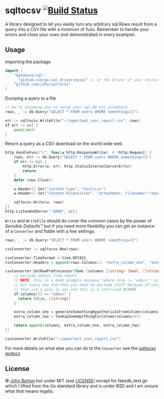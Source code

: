# sqltocsv [![Build Status](https://travis-ci.org/joho/sqltocsv.svg?branch=master)](https://travis-ci.org/joho/sqltocsv)

A library designed to let you easily turn any arbitrary sql.Rows result from a query into a CSV file with a minimum of fuss. Remember to handle your errors and close your rows (not demonstrated in every example).

## Usage

Importing the package

```go
import (
    "database/sql"
    _ "github.com/go-sql-driver/mysql" // or the driver of your choice
    "github.com/joho/sqltocsv"
)
```

Dumping a query to a file

```go
// we're assuming you've setup your sql.DB etc elsewhere
rows, _ := db.Query("SELECT * FROM users WHERE something=72")

err := sqltocsv.WriteFile("~/important_user_report.csv", rows)
if err != nil {
    panic(err)
}
```

Return a query as a CSV download on the world wide web

```go
http.HandleFunc("/", func(w http.ResponseWriter, r *http.Request) {
    rows, err := db.Query("SELECT * FROM users WHERE something=72")
    if err != nil {
        http.Error(w, err, http.StatusInternalServerError)
        return
    }
    defer rows.Close()

    w.Header().Set("Content-type", "text/csv")
    w.Header().Set("Content-Disposition", "attachment; filename=\"report.csv\"")

    sqltocsv.Write(w, rows)
})
http.ListenAndServe(":8080", nil)
```

`Write` and `WriteFile` should do cover the common cases by the power of _Sensible Defaults™_ but if you need more flexibility you can get an instance of a `Converter` and fiddle with a few settings.

```go
rows, _ := db.Query("SELECT * FROM users WHERE something=72")

csvConverter := sqltocsv.New(rows)

csvConverter.TimeFormat = time.RFC822
csvConverter.Headers = append(rows.Columns(), "extra_column_one", "extra_column_two")

csvConverter.SetRowPreProcessor(func (columns []string) (bool, []string) {
    // exclude admins from report
    // NOTE: this is a dumb example because "where role != 'admin'" is better
    // but every now and then you need to exclude stuff because of calculations
    // that are a pain in sql and this is a contrived README
    if columns[3] == "admin" {
      return false, []string{}
    }

    extra_column_one = generateSomethingHypotheticalFromColumn(columns[2])
    extra_column_two = lookupSomeApiThingForColumn(columns[4])

    return append(columns, extra_column_one, extra_column_two)
})

csvConverter.WriteFile("~/important_user_report.csv")
```

For more details on what else you can do to the `Converter` see the [sqltocsv godocs](http://godoc.org/github.com/joho/sqltocsv)

## License

&copy; [John Barton](https://johnbarton.co/) but under MIT (see [LICENSE](LICENSE)) except for fakedb_test.go which I lifted from the Go standard library and is under BSD and I am unsure what that means legally.
